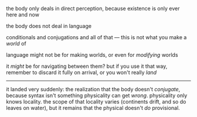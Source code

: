 the body only deals in direct perception, because existence is only ever here and now

the body does not deal in language

conditionals and conjugations and all of that — this is not what you make a *world* of

language might not be for making worlds, or even for *modifying* worlds

it *might* be for navigating between them? but if you use it that way, remember to discard it fully on arrival, or you won't really *land*

---

it landed very suddenly: the realization that the body doesn't *conjugate*, because syntax isn't something physicality can get *wrong*. physicality only knows locality. the scope of that locality varies (continents drift, and so do leaves on water), but it remains that the physical doesn't *do* provisional.
